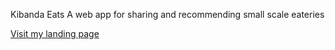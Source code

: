 Kibanda Eats
A web app for sharing and recommending small scale eateries

[Visit my landing page](https://doni-robert.github.io/Kibanda_Eats/)

